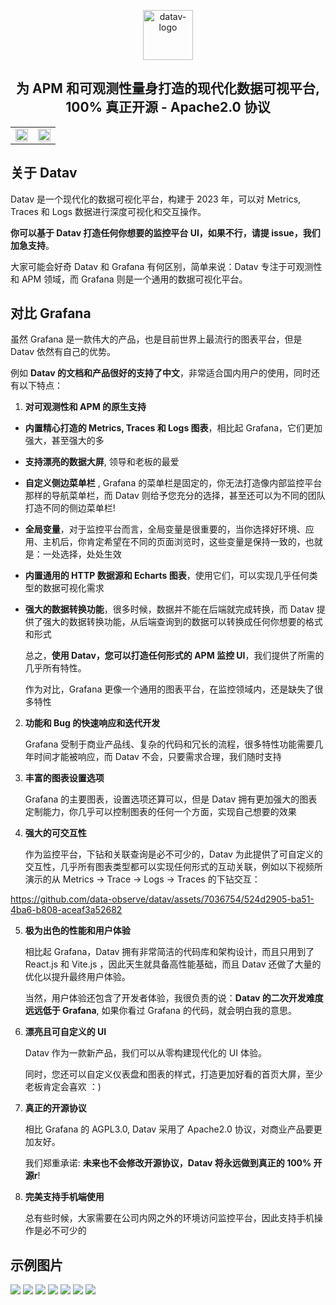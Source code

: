 <p align="center">
  <img src="https://datav.io/logo.png" alt="datav-logo" width="80" />
</p>


<h2 align="center">
  为 APM 和可观测性量身打造的现代化数据可视平台, 100% 真正开源 - Apache2.0 协议
</h2>

<div>
  <table>
      <tr>
          <td align="center">
               <img src="https://github.com/data-observe/assets/blob/main/datav-readme/home-example1.jpg?raw=true" width="100%" />
          </td>
          <td align="center">
                <img src="https://github.com/data-observe/assets/blob/main/datav-readme/white-host.jpg?raw=true" width="100%" />
          </td>
      </tr>
  </table>
</div>
  
  
## 关于 Datav

Datav 是一个现代化的数据可视化平台，构建于 2023 年，可以对 Metrics, Traces 和 Logs 数据进行深度可视化和交互操作。

**你可以基于 Datav 打造任何你想要的监控平台 UI，如果不行，请提 issue，我们加急支持**。

大家可能会好奇 Datav 和 Grafana 有何区别，简单来说：Datav 专注于可观测性和 APM 领域，而 Grafana 则是一个通用的数据可视化平台。

## 对比 Grafana

虽然 Grafana 是一款伟大的产品，也是目前世界上最流行的图表平台，但是 Datav 依然有自己的优势。

例如 **Datav 的文档和产品很好的支持了中文**，非常适合国内用户的使用，同时还有以下特点：

1. **对可观测性和 APM 的原生支持**
  
 - **内置精心打造的 Metrics, Traces 和 Logs 图表**，相比起 Grafana，它们更加强大，甚至强大的多
 - **支持漂亮的数据大屏**, 领导和老板的最爱
 - **自定义侧边菜单栏** , Grafana 的菜单栏是固定的，你无法打造像内部监控平台那样的导航菜单栏，而 Datav 则给予您充分的选择，甚至还可以为不同的团队打造不同的侧边菜单栏!
 - **全局变量**，对于监控平台而言，全局变量是很重要的，当你选择好环境、应用、主机后，你肯定希望在不同的页面浏览时，这些变量是保持一致的，也就是：一处选择，处处生效
 - **内置通用的 HTTP 数据源和 Echarts 图表**，使用它们，可以实现几乎任何类型的数据可视化需求
 - **强大的数据转换功能**，很多时候，数据并不能在后端就完成转换，而 Datav 提供了强大的数据转换功能，从后端查询到的数据可以转换成任何你想要的格式和形式


    总之，**使用 Datav，您可以打造任何形式的 APM 监控 UI**，我们提供了所需的几乎所有特性。
 
    作为对比，Grafana 更像一个通用的图表平台，在监控领域内，还是缺失了很多特性

2. **功能和 Bug 的快速响应和迭代开发**

    Grafana 受制于商业产品线、复杂的代码和冗长的流程，很多特性功能需要几年时间才能被响应，而 Datav 不会，只要需求合理，我们随时支持

3. **丰富的图表设置选项**
    
     Grafana 的主要图表，设置选项还算可以，但是 Datav 拥有更加强大的图表定制能力，你几乎可以控制图表的任何一个方面，实现自己想要的效果
   
4. **强大的可交互性**

     作为监控平台，下钻和关联查询是必不可少的，Datav 为此提供了可自定义的交互性，几乎所有图表类型都可以实现任何形式的互动关联，例如以下视频所演示的从 Metrics -> Trace -> Logs -> Traces 的下钻交互：

https://github.com/data-observe/datav/assets/7036754/524d2905-ba51-4ba6-b808-aceaf3a52682

5. **极为出色的性能和用户体验**
   
   相比起 Grafana，Datav 拥有非常简洁的代码库和架构设计，而且只用到了 React.js 和 Vite.js ，因此天生就具备高性能基础，而且 Datav 还做了大量的优化以提升最终用户体验。


   当然，用户体验还包含了开发者体验，我很负责的说：**Datav 的二次开发难度远远低于 Grafana**, 如果你看过 Grafana 的代码，就会明白我的意思。
   
6. **漂亮且可自定义的 UI**

    Datav 作为一款新产品，我们可以从零构建现代化的 UI 体验。

    同时，您还可以自定义仪表盘和图表的样式，打造更加好看的首页大屏，至少老板肯定会喜欢 ：)

7.  **真正的开源协议**

    相比 Grafana 的 AGPL3.0, Datav 采用了 Apache2.0 协议，对商业产品要更加友好。

    我们郑重承诺: **未来也不会修改开源协议，Datav 将永远做到真正的 100% 开源r**!

8.  **完美支持手机端使用**
   
    总有些时候，大家需要在公司内网之外的环境访问监控平台，因此支持手机操作是必不可少的


## 示例图片

<img src="https://github.com/data-observe/assets/blob/main/datav-readme/home-example1.jpg?raw=true" />

<img src="https://github.com/data-observe/assets/blob/main/datav-readme/runtime-example.jpg?raw=true" />

<img src="https://github.com/data-observe/assets/blob/main/datav-readme/host-example.jpg?raw=true" />

<img src="https://github.com/data-observe/assets/blob/main/datav-readme/trace-search-example.jpg?raw=true" />

<img src="https://github.com/data-observe/assets/blob/main/datav-readme/trace-example.jpg?raw=true" />

<img src="https://github.com/data-observe/assets/blob/main/datav-readme/log-example.jpg?raw=true" />

<img src="https://github.com/data-observe/assets/blob/main/datav-readme/alert-example.jpg?raw=true" />

